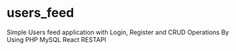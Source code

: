 # users_feed
Simple Users feed application with Login, Register and CRUD Operations By Using PHP MySQL React RESTAPI
